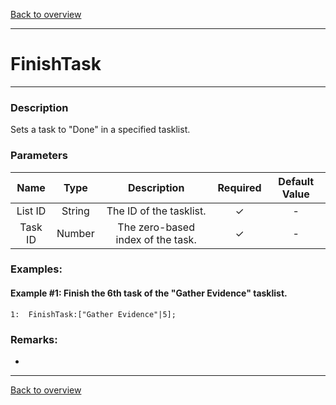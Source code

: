 [Back to overview](index.md)

---
# FinishTask
---
### Description
Sets a task to "Done" in a specified tasklist.

### Parameters

|Name|Type|Description|Required|Default Value|
|:---:|:---:|:---:|:---:|:---:|
|List ID|String|The ID of the tasklist.|✓|-|
|Task ID|Number|The zero-based index of the task.|✓|-|

### Examples:
#### Example #1: Finish the 6th task of the "Gather Evidence" tasklist.
```
1:  FinishTask:["Gather Evidence"|5];
```

### Remarks:
-

---
[Back to overview](index.md)